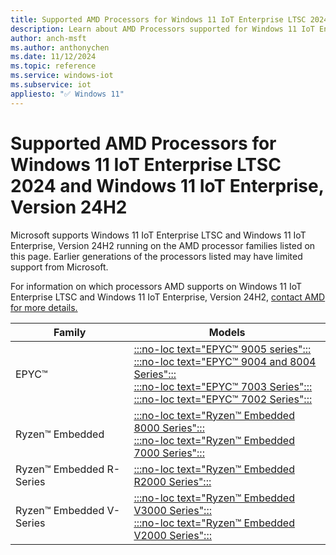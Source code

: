 ```yaml
---
title: Supported AMD Processors for Windows 11 IoT Enterprise LTSC 2024 and Windows 11 IoT Enterprise, Version 24H2
description: Learn about AMD Processors supported for Windows 11 IoT Enterprise LTSC 2024 and Windows 11 IoT Enterprise, Version 24H2
author: anch-msft
ms.author: anthonychen
ms.date: 11/12/2024
ms.topic: reference
ms.service: windows-iot
ms.subservice: iot
appliesto: "✅ Windows 11"
---
```


# Supported AMD Processors for Windows 11 IoT Enterprise LTSC 2024 and Windows 11 IoT Enterprise, Version 24H2

Microsoft supports Windows 11 IoT Enterprise LTSC and Windows 11 IoT Enterprise, Version 24H2 running on the AMD processor families listed on this page. Earlier generations of the processors listed may have limited support from Microsoft. 

For information on which processors AMD supports on Windows 11 IoT Enterprise LTSC and Windows 11 IoT Enterprise, Version 24H2, [contact AMD for more details.](https://www.amd.com/en/forms/product-inquiry/embedded-processors-sales-inquiry.html)

| Family | Models |
| --- | --- |
| EPYC&trade; | [:::no-loc text="EPYC&trade; 9005 series":::](https://www.amd.com/en/products/processors/server/epyc/9005-series.html)</br> [:::no-loc text="EPYC&trade; 9004 and 8004 Series":::](https://www.amd.com/en/products/processors/server/epyc/4th-generation-9004-and-8004-series.html)<br/> [:::no-loc text="EPYC&trade; 7003 Series":::](https://www.amd.com/en/products/processors/server/epyc/7003-series.html)<br/> [:::no-loc text="EPYC&trade; 7002 Series":::](https://www.amd.com/en/products/processors/server/epyc/7002-series.html)<br/> |
| Ryzen&trade; Embedded | [:::no-loc text="Ryzen&trade; Embedded 8000 Series":::](https://www.amd.com/en/products/embedded/ryzen/ryzen-8000-series.html)<br/> [:::no-loc text="Ryzen&trade; Embedded 7000 Series":::](https://www.amd.com/en/products/embedded/ryzen/ryzen-7000-series.html)<br/> |
| Ryzen&trade; Embedded R-Series | [:::no-loc text="Ryzen&trade; Embedded R2000 Series":::](https://www.amd.com/en/products/embedded/ryzen/ryzen-r2000-series.html) |
| Ryzen&trade; Embedded V-Series | [:::no-loc text="Ryzen&trade; Embedded V3000 Series":::](https://www.amd.com/en/products/embedded/ryzen/ryzen-v3000-series.html)<br/> [:::no-loc text="Ryzen&trade; Embedded V2000 Series":::](https://www.amd.com/en/products/embedded/ryzen/ryzen-v2000-series.html) |
